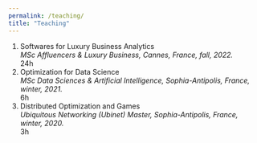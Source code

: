 ```yaml
---
permalink: /teaching/
title: "Teaching"
---
```



<link href="https://cdn.jsdelivr.net/npm/bootstrap@5.2.3/dist/css/bootstrap.min.css" rel="stylesheet" integrity="sha384-rbsA2VBKQhggwzxH7pPCaAqO46MgnOM80zW1RWuH61DGLwZJEdK2Kadq2F9CUG65" crossorigin="anonymous">
<link href="https://cdnjs.cloudflare.com/ajax/libs/font-awesome/6.2.1/css/all.min.css" rel="stylesheet" crossorigin="anonymous">
 
<ol class="list-group list-group-numbered " >
  <li class="list-group-item d-flex justify-content-between align-items-start">
<div class="ms-2 me-auto">
<div class="fw-bold">Softwares for Luxury Business Analytics</div><i>
MSc  Affluencers & Luxury Business, Cannes, France, fall, 2022.</i>
</div>
<span class="badge bg-dark">24h</span>
</li>
 <li class="list-group-item d-flex justify-content-between align-items-start">
<div class="ms-2 me-auto">
<div class="fw-bold">Optimization for Data Science</div><i>
MSc Data Sciences & Artificial Intelligence, Sophia-Antipolis, France, winter, 2021.</i>
</div>
<span class="badge bg-dark">6h</span>
</li>
  <li class="list-group-item d-flex justify-content-between align-items-start">
<div class="ms-2 me-auto">
<div class="fw-bold">Distributed Optimization and Games</div><i>
Ubiquitous Networking (Ubinet) Master, Sophia-Antipolis, France, winter, 2020.</i>
</div>
<span class="badge bg-dark">3h</span>
</li>
</ol>

